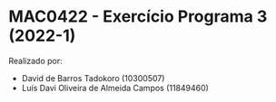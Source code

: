 # MAC0422 - Exercício Programa 3 (2022-1)

Realizado por:
+ David de Barros Tadokoro (10300507)
+ Luís Davi Oliveira de Almeida Campos (11849460)
